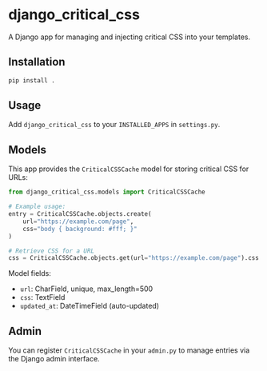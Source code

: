 # django_critical_css

A Django app for managing and injecting critical CSS into your templates.

## Installation

```bash
pip install .
```

## Usage

Add `django_critical_css` to your `INSTALLED_APPS` in `settings.py`.

## Models

This app provides the `CriticalCSSCache` model for storing critical CSS for URLs:

```python
from django_critical_css.models import CriticalCSSCache

# Example usage:
entry = CriticalCSSCache.objects.create(
    url="https://example.com/page",
    css="body { background: #fff; }"
)

# Retrieve CSS for a URL
css = CriticalCSSCache.objects.get(url="https://example.com/page").css
```

Model fields:
- `url`: CharField, unique, max_length=500
- `css`: TextField
- `updated_at`: DateTimeField (auto-updated)

## Admin

You can register `CriticalCSSCache` in your `admin.py` to manage entries via the Django admin interface.
